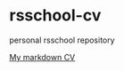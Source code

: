 # rsschool-cv
personal rsschool repository

[My markdown CV](https://hukuta02.github.io/rsschool-cv/cv)